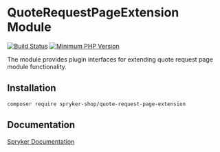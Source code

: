 # QuoteRequestPageExtension Module
[![Build Status](https://travis-ci.org/spryker-shop/quote-request-page-extension.svg)](https://travis-ci.org/spryker-shop/quote-request-page-extension)
[![Minimum PHP Version](https://img.shields.io/badge/php-%3E%3D%207.2-8892BF.svg)](https://php.net/)

The module provides plugin interfaces for extending quote request page module functionality.

## Installation

```
composer require spryker-shop/quote-request-page-extension
```

## Documentation

[Spryker Documentation](https://academy.spryker.com/developing_with_spryker/module_guide/modules.html)
